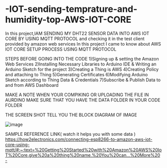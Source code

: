 # -IOT-sending-temprature-and-humidity-top-AWS-IOT-CORE


In this project,IAM SENDING MY DHT22 SENSOR DATA INTO AWS IOT CORE BY USING MQTT PROTOCOL and checking it in the test client provided by amazon web services In this project I came to know about AWS IOT CORE SETUP PROCESS USING MQTT PROTOCOL

STEPS BEFORE GOING INTO THE CODE 1)Signing up & setting the Amazon Web Services 2)Installing Necessary Libraries to Arduino IDE & Writing an Arduino Sketch for the project 3)Creating a Thing is AWS 4)Creating Policy and attaching to Thing 5)Generating Certificates 6)Modifying Arduino Sketch according to Thing Data & Credentials 7)Subscribe & Publish Data to and from AWS Dashboard

MAKE A NOTE WHEN YOUR COMPIKING OR UPLOADING THE FILE IN AURDINO MAKE SURE THAT YOU HAVE THE DATA FOLDER IN YOUR CODE FOLDER

THE SCREEN SHOT TELL YOU THE BLOCK DIAGRAM OF IMAGE

![image](https://user-images.githubusercontent.com/93335682/170348167-202a82a1-794d-4aae-862b-3062052ec2f7.png)


SAMPLE REFERENCE LINK( watch it helps you with some data ) https://how2electronics.com/connecting-esp8266-to-amazon-aws-iot-core-using-mqtt/#:~:text=%20Getting%20Started%20with%20Amazon%20AWS%20IoT%20Core,give%20a%20thing%20name.%20You%20can...%20More%20-
